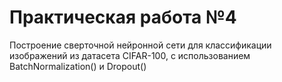 # Практическая работа №4 
Построение сверточной нейронной сети для классификации изображений из датасета CIFAR-100, с использованием BatchNormalization() и Dropout()
